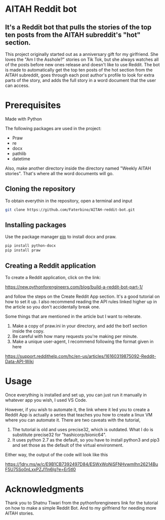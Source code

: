 # AITAH Reddit bot

## It's a Reddit bot that pulls the stories of the top ten posts from the AITAH subreddit's "hot" section.

This project originally started out as a anniversary gift for my girlfriend. She loves the "Am I the Asshole?" stories on Tik Tok, but she always watches all of the posts before new ones release and doesn't like to use Reddit. The bot is made to automatically get the top ten posts of the hot section from the AITAH subreddit, goes through each post author's profile to look for extra parts of the story, and adds the full story in a word document that the user can access. 

# Prerequisites

Made with Python

The following packages are used in the project:
* Praw
* re
* docx
* pathlib
* datetime

Also, make another directory inside the directory named "Weekly AITAH stories". That's where all the word documents will go.

## Cloning the repository
To obtain everythin in the repository, open a terminal and input 

```bash
git clone https://github.com/Faterbino/AITAH-reddit-bot.git
```

## Installing packages
Use the package manager [pip](https://pip.pypa.io/en/stable/) to install docx and praw.
```bash
pip install python-docx
pip install praw
```

## Creating a Reddit application
To create a Reddit application, click on the link:

https://new.pythonforengineers.com/blog/build-a-reddit-bot-part-1/

and follow the steps on the Create Reddit App section. It's a good tutorial on how to set it up. I also recommend reading the API rules linked higher up in the article so you don't accidentally break one. 

Some things that are mentioned in the article but I want to reiterate.
1. Make a copy of praw.ini in your directory, and add the bot1 section inside the copy.
2. Be careful with how many requests you're making per minute. 
3. Make a unique user-agent, I recommend following the format given in here

https://support.reddithelp.com/hc/en-us/articles/16160319875092-Reddit-Data-API-Wiki

# Usage
Once everything is installed and set up, you can just run it manually in whatever app you wish, I used VS Code. 

However, if you wish to automate it, the link where it led you to create a Reddit App is actually a series that teaches you how to create a linux VM where you can automate it. There are two caveats with the tutorial, 
1. The tutorial is old and uses precise32, which is outdated. What I do is substitute precise32 for "hashicorp/bionic64". 
2. It uses python 2.7 as the default, so you have to install python3 and pip3 and set those as the default of the virtual environment.

Either way, the output of the code will look like this 

https://1drv.ms/w/c/E9B1CB7392497D84/ESWxWoNjSFNHvwmIhn26214BuF5U75So0nLxxPZJ11n6lg?e=Er5tl0

# Acknowledgments
Thank you to Shatnu Tiwari from the pythonforengineers link for the tutorial on how to make a simple Reddit Bot. And to my girlfriend for needing more AITAH stories.
